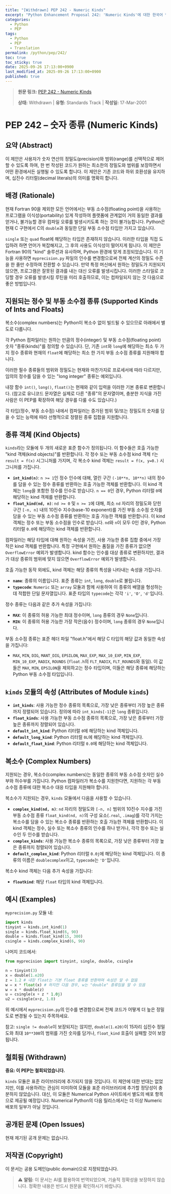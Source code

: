 ```yaml
---
title: "[Withdrawn] PEP 242 - Numeric Kinds"
excerpt: "Python Enhancement Proposal 242: 'Numeric Kinds'에 대한 한국어 번역입니다."
categories:
  - Python
  - PEP
tags:
  - Python
  - PEP
  - Translation
permalink: /python/pep/242/
toc: true
toc_sticky: true
date: 2025-09-26 17:13:00+0900
last_modified_at: 2025-09-26 17:13:00+0900
published: true
---
```

> **원문 링크:** [PEP 242 - Numeric Kinds](https://peps.python.org/pep-0242/)
>
> **상태:** Withdrawn | **유형:** Standards Track | **작성일:** 17-Mar-2001


# PEP 242 – 숫자 종류 (Numeric Kinds)

## 요약 (Abstract)
이 제안은 사용자가 숫자 연산의 정밀도(precision)와 범위(range)를 선택적으로 제어할 수 있도록 하여, 한 번 작성된 코드가 원하는 최소한의 정밀도와 범위를 보장하면서 어떤 환경에서든 실행될 수 있도록 합니다. 이 제안은 기존 코드와 하위 호환성을 유지하며, 십진수 리터럴(decimal literals)의 의미를 명확히 합니다.

## 배경 (Rationale)
현재 Fortran 90을 제외한 모든 언어에서는 부동 소수점(floating point)을 사용하는 프로그램을 이식성(portability) 있게 작성하여 플랫폼에 관계없이 거의 동일한 결과를 얻거나, 불가능할 경우 컴파일 오류를 발생시키도록 하는 것이 불가능합니다. Python은 현재 C 구현에서 C의 `double`과 동일한 단일 부동 소수점 타입만 가지고 있습니다.

`single` 또는 `quad` float에 해당하는 타입은 존재하지 않습니다. 이러한 타입을 직접 도입하려 하면 언어가 복잡해지고, 그 후의 사용도 이식성이 떨어지게 됩니다. 이 제안은 Fortran 90의 "kind" 솔루션과 유사하며, Python 환경에 맞게 조정되었습니다. 이 기능을 사용하면 `myprecision.py` 파일의 인수를 변경함으로써 전체 계산의 정밀도 수준을 한 줄만 수정하여 전환할 수 있습니다. 만약 특정 머신에서 원하는 정밀도가 지원되지 않으면, 프로그램은 잘못된 결과를 내는 대신 오류를 발생시킵니다. 이러한 스타일로 코딩할 경우 오류를 발생시킬 루틴을 미리 호출하므로, 이는 컴파일되지 않는 것 다음으로 좋은 방법입니다.

## 지원되는 정수 및 부동 소수점 종류 (Supported Kinds of Ints and Floats)
복소수(complex numbers)는 Python이 복소수 없이 빌드될 수 있으므로 아래에서 별도로 다룹니다.

각 Python 컴파일러는 원하는 만큼의 정수(integer) 및 부동 소수점(floating point) 숫자 "종류(kinds)"를 정의할 수 있습니다. 단, 기존 `int`와 `long`에 해당하는 최소 두 가지 정수 종류와 현재의 `float`에 해당하는 최소 한 가지 부동 소수점 종류를 지원해야 합니다.

이러한 필수 종류들의 범위와 정밀도는 현재와 마찬가지로 프로세서에 따라 다르지만, 임의의 정수를 담을 수 있는 "long integer" 종류는 예외입니다.

내장 함수 `int()`, `long()`, `float()`는 현재와 같이 입력을 이러한 기본 종류로 변환합니다. (참고로 유니코드 문자열은 실제로 다른 "종류"의 문자열이며, 충분한 지식을 가진 사람은 이 PEP를 확장하여 해당 경우를 다룰 수도 있습니다.)

각 타입(정수, 부동 소수점) 내에서 컴파일러는 증가된 범위 및/또는 정밀도의 숫자를 담을 수 있는 능력에 따라 선형적으로 정렬된 종류 집합을 지원합니다.

## 종류 객체 (Kind Objects)
`kinds`라는 모듈에 두 개의 새로운 표준 함수가 정의됩니다. 이 함수들은 호출 가능한 "kind 객체(kind objects)"를 반환합니다. 각 정수 또는 부동 소수점 kind 객체 `f`는 `result = f(x)` 시그니처를 가지며, 각 복소수 kind 객체는 `result = f(x, y=0.)` 시그니처를 가집니다.

*   **`int_kind(n)`**: `n >= 1`인 정수 인수에 대해, 열린 구간 `(-10**n, 10**n)` 내의 정수를 담을 수 있는 정수 종류를 반환하는 호출 가능한 객체를 반환합니다. 이 kind 객체는 `long`을 포함한 정수를 인수로 받습니다. `n == 0`인 경우, Python 리터럴 `0`에 해당하는 kind 객체를 반환합니다.
*   **`float_kind(nd, n)`**: `nd >= 0` 및 `n >= 1`에 대해, 최소 `nd` 자리의 정밀도와 닫힌 구간 `[-n, n]` 내의 10진수 지수(base-10 exponent)를 가진 부동 소수점 숫자를 담을 수 있는 부동 소수점 종류를 반환하는 호출 가능한 객체를 반환합니다. 이 kind 객체는 정수 또는 부동 소수점을 인수로 받습니다.
    `nd`와 `n`이 모두 0인 경우, Python 리터럴 `0.0`에 해당하는 kind 객체를 반환합니다.

컴파일러는 해당 타입에 대해 원하는 속성을 가진, 사용 가능한 종류 집합 중에서 가장 작은 kind 객체를 반환합니다. 특정 구현에서 원하는 품질을 가진 종류가 없으면 `OverflowError` 예외가 발생합니다. kind 함수는 인수를 대상 종류로 변환하지만, 결과가 대상 종류의 범위에 맞지 않으면 `OverflowError` 예외가 발생합니다.

호출 가능한 동작 외에도, kind 객체는 해당 종류의 특성을 나타내는 속성을 가집니다.

*   **`name`**: 종류의 이름입니다. 표준 종류는 `int`, `long`, `double`로 불립니다.
*   **`typecode`**: `Numeric` 또는 `array` 모듈과 함께 사용하여 이 종류의 배열을 형성하는 데 적합한 단일 문자열입니다. 표준 타입의 `typecode`는 각각 `'i'`, `'O'`, `'d'`입니다.

정수 종류는 다음과 같은 추가 속성을 가집니다:
*   **`MAX`**: 이 종류의 허용 가능한 최대 정수이며, `long` 종류의 경우 `None`입니다.
*   **`MIN`**: 이 종류의 허용 가능한 가장 작은(음수) 정수이며, `long` 종류의 경우 `None`입니다.

부동 소수점 종류는 표준 헤더 파일 "float.h"에서 해당 C 타입의 해당 값과 동일한 속성을 가집니다:
*   `MAX`, `MIN`, `DIG`, `MANT_DIG`, `EPSILON`, `MAX_EXP`, `MAX_10_EXP`, `MIN_EXP`, `MIN_10_EXP`, `RADIX`, `ROUNDS` (`float.h`의 `FLT_RADIX`, `FLT_ROUNDS`와 동일).
이 값들은 `MAX`, `MIN`, `EPSILON`을 제외하고는 정수 타입이며, 이들은 해당 종류에 해당하는 Python 부동 소수점 타입입니다.

## `kinds` 모듈의 속성 (Attributes of Module `kinds`)
*   **`int_kinds`**: 사용 가능한 정수 종류의 목록으로, 가장 낮은 종류부터 가장 높은 종류까지 정렬되어 있습니다. 정의에 따라 `int_kinds[-1]`은 `long` 종류입니다.
*   **`float_kinds`**: 사용 가능한 부동 소수점 종류의 목록으로, 가장 낮은 종류부터 가장 높은 종류까지 정렬되어 있습니다.
*   **`default_int_kind`**: Python 리터럴 `0`에 해당하는 kind 객체입니다.
*   **`default_long_kind`**: Python 리터럴 `0L`에 해당하는 kind 객체입니다.
*   **`default_float_kind`**: Python 리터럴 `0.0`에 해당하는 kind 객체입니다.

## 복소수 (Complex Numbers)
지원되는 경우, 복소수(complex numbers)는 동일한 종류의 부동 소수점 숫자인 실수부와 허수부를 가집니다. Python 컴파일러가 복소수를 지원한다면, 지원하는 각 부동 소수점 종류에 대한 복소수 대응 타입을 지원해야 합니다.

복소수가 지원되는 경우, `kinds` 모듈에서 다음을 사용할 수 있습니다.

*   **`complex_kind(nd, n)`**: `nd` 자리의 정밀도와 `[-n, n]` 범위의 10진수 지수를 가진 부동 소수점 종류 `float_kind(nd, n)`의 구성 요소(`.real`, `.imag`)를 각각 가지는 복소수를 담을 수 있는 복소수 종류를 반환하는 호출 가능한 객체를 반환합니다. 이 kind 객체는 정수, 실수 또는 복소수 종류의 인수를 하나 받거나, 각각 정수 또는 실수인 두 인수를 받습니다.
*   **`complex_kinds`**: 사용 가능한 복소수 종류의 목록으로, 가장 낮은 종류부터 가장 높은 종류까지 정렬되어 있습니다.
*   **`default_complex_kind`**: Python 리터럴 `0.0j`에 해당하는 kind 객체입니다. 이 종류의 이름은 `doublecomplex`이고, `typecode`는 `'D'`입니다.

복소수 kind 객체는 다음 추가 속성을 가집니다:
*   **`floatkind`**: 해당 `float` 타입의 kind 객체입니다.

## 예시 (Examples)

`myprecision.py` 모듈 내:
```python
import kinds
tinyint = kinds.int_kind(1)
single = kinds.float_kind(6, 90)
double = kinds.float_kind(15, 300)
csingle = kinds.complex_kind(6, 90)
```

나머지 코드에서:
```python
from myprecision import tinyint, single, double, csingle

n = tinyint(3)
x = double(1.e20)
z = 1.2 # 내장 float는 기본 float 종류를 반환하며 속성은 알 수 없음
w = x * float(x) # 하지만 다음 경우, w는 "double" 종류임을 알 수 있음
w = x * double(z)
u = csingle(x + z * 1.0j)
u2 = csingle(x+z, 1.0)
```
위 예시에서 `myprecision.py`의 인수를 변경함으로써 전체 코드가 어떻게 더 높은 정밀도로 변경될 수 있는지 주목하세요.

참고: `single != double`이 보장되지는 않지만, `double(1.e20)`이 15자리 십진수 정밀도와 최대 `10**300`의 범위를 가진 숫자를 담거나, `float_kind` 호출이 실패할 것이 보장됩니다.

## 철회됨 (Withdrawn)
**중요: 이 PEP는 철회되었습니다.**

`kinds` 모듈은 표준 라이브러리에 추가되지 않을 것입니다. 이 제안에 대한 반대는 없었지만, 이를 사용하려는 관심이 미미하여 모듈을 표준 라이브러리에 추가할 정당성이 충분하지 않았습니다. 대신, 이 모듈은 Numerical Python 사이트에서 별도의 배포 항목으로 제공될 예정입니다. Numerical Python의 다음 릴리스에서는 더 이상 Numeric 배포의 일부가 아닐 것입니다.

## 공개된 문제 (Open Issues)
현재 제기된 공개 문제는 없습니다.

## 저작권 (Copyright)
이 문서는 공용 도메인(public domain)으로 지정되었습니다.

> ⚠️ **알림:** 이 문서는 AI를 활용하여 번역되었으며, 기술적 정확성을 보장하지 않습니다. 정확한 내용은 반드시 원문을 확인하시기 바랍니다.